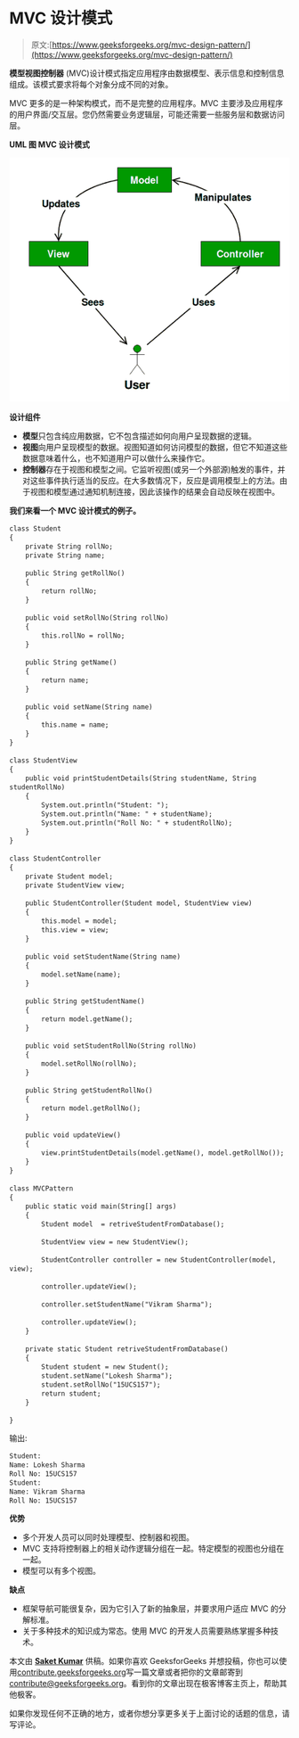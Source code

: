 # MVC 设计模式

> 原文:[https://www.geeksforgeeks.org/mvc-design-pattern/](https://www.geeksforgeeks.org/mvc-design-pattern/)

**模型视图控制器** (MVC)设计模式指定应用程序由数据模型、表示信息和控制信息组成。该模式要求将每个对象分成不同的对象。

MVC 更多的是一种架构模式，而不是完整的应用程序。MVC 主要涉及应用程序的用户界面/交互层。您仍然需要业务逻辑层，可能还需要一些服务层和数据访问层。

**UML 图 MVC 设计模式**

[![](img/8defadb92d698af39f5aa87235f830a9.png)](https://media.geeksforgeeks.org/wp-content/uploads/MVC-Design-Pattern.png)

**设计组件**

*   **模型**只包含纯应用数据，它不包含描述如何向用户呈现数据的逻辑。
*   **视图**向用户呈现模型的数据。视图知道如何访问模型的数据，但它不知道这些数据意味着什么，也不知道用户可以做什么来操作它。
*   **控制器**存在于视图和模型之间。它监听视图(或另一个外部源)触发的事件，并对这些事件执行适当的反应。在大多数情况下，反应是调用模型上的方法。由于视图和模型通过通知机制连接，因此该操作的结果会自动反映在视图中。

**我们来看一个 MVC 设计模式的例子。**

```
class Student 
{
    private String rollNo;
    private String name;

    public String getRollNo() 
    {
        return rollNo;
    }

    public void setRollNo(String rollNo) 
    {
        this.rollNo = rollNo;
    }

    public String getName() 
    {
        return name;
    }

    public void setName(String name) 
    {
        this.name = name;
    }
}

class StudentView 
{
    public void printStudentDetails(String studentName, String studentRollNo)
    {
        System.out.println("Student: ");
        System.out.println("Name: " + studentName);
        System.out.println("Roll No: " + studentRollNo);
    }
}

class StudentController 
{
    private Student model;
    private StudentView view;

    public StudentController(Student model, StudentView view)
    {
        this.model = model;
        this.view = view;
    }

    public void setStudentName(String name)
    {
        model.setName(name);        
    }

    public String getStudentName()
    {
        return model.getName();        
    }

    public void setStudentRollNo(String rollNo)
    {
        model.setRollNo(rollNo);        
    }

    public String getStudentRollNo()
    {
        return model.getRollNo();        
    }

    public void updateView()
    {                
        view.printStudentDetails(model.getName(), model.getRollNo());
    }    
}

class MVCPattern 
{
    public static void main(String[] args) 
    {
        Student model  = retriveStudentFromDatabase();

        StudentView view = new StudentView();

        StudentController controller = new StudentController(model, view);

        controller.updateView();

        controller.setStudentName("Vikram Sharma");

        controller.updateView();
    }

    private static Student retriveStudentFromDatabase()
    {
        Student student = new Student();
        student.setName("Lokesh Sharma");
        student.setRollNo("15UCS157");
        return student;
    }

}
```

输出:

```
Student: 
Name: Lokesh Sharma
Roll No: 15UCS157
Student: 
Name: Vikram Sharma
Roll No: 15UCS157

```

**优势**

*   多个开发人员可以同时处理模型、控制器和视图。
*   MVC 支持将控制器上的相关动作逻辑分组在一起。特定模型的视图也分组在一起。
*   模型可以有多个视图。

**缺点**

*   框架导航可能很复杂，因为它引入了新的抽象层，并要求用户适应 MVC 的分解标准。
*   关于多种技术的知识成为常态。使用 MVC 的开发人员需要熟练掌握多种技术。

本文由 **[Saket Kumar](https://github.com/saketkumar95)** 供稿。如果你喜欢 GeeksforGeeks 并想投稿，你也可以使用[contribute.geeksforgeeks.org](http://www.contribute.geeksforgeeks.org)写一篇文章或者把你的文章邮寄到 contribute@geeksforgeeks.org。看到你的文章出现在极客博客主页上，帮助其他极客。

如果你发现任何不正确的地方，或者你想分享更多关于上面讨论的话题的信息，请写评论。